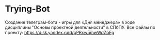 # Trying-Bot

Создание телеграм-бота - игры для «Дня менеджера» в ходе дисциплины "Основы проектной деятельности" в СПбПУ.
Все файлы по проекту: https://disk.yandex.ru/d/gPBxw5mwWdZbEg
